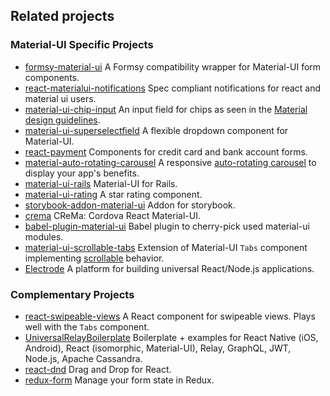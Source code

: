 ## Related projects

### Material-UI Specific Projects

- [formsy-material-ui](https://github.com/mbrookes/formsy-material-ui)
A Formsy compatibility wrapper for Material-UI form components.
- [react-materialui-notifications](https://github.com/puranjayjain/react-materialui-notifications) Spec compliant notifications for react and material ui users.
- [material-ui-chip-input](https://github.com/TeamWertarbyte/material-ui-chip-input) An input field for chips as seen in the [Material design guidelines](https://material.google.com/components/chips.html#chips-behavior).
- [material-ui-superselectfield](https://github.com/Sharlaan/material-ui-superselectfield) A flexible dropdown component for Material-UI.
- [react-payment](https://github.com/lorensr/react-payment) Components for credit card and bank account forms.
- [material-auto-rotating-carousel](https://github.com/TeamWertarbyte/material-auto-rotating-carousel) A responsive [auto-rotating carousel](https://material.google.com/growth-communications/onboarding.html#onboarding-top-user-benefits) to display your app's benefits.
- [material-ui-rails](https://github.com/towonzhou/material-ui-rails) Material-UI for Rails.
- [material-ui-rating](https://github.com/TeamWertarbyte/material-ui-rating) A star rating component.
- [storybook-addon-material-ui](https://github.com/sm-react/storybook-addon-material-ui)
Addon for storybook.
- [crema](https://bitbucket.org/pinturic/crema/) CReMa: Cordova React Material-UI.
- [babel-plugin-material-ui](https://github.com/umidbekkarimov/babel-plugin-material-ui) Babel plugin to cherry-pick used material-ui modules.
- [material-ui-scrollable-tabs](https://github.com/STORIS/material-ui-scrollable-tabs) Extension of Material-UI `Tabs` component implementing [scrollable](https://material.io/guidelines/components/tabs.html#tabs-types-of-tabs) behavior.
- [Electrode](http://www.electrode.io/docs/build_with_material_ui.html) A platform for building universal 
React/Node.js applications.

### Complementary Projects

- [react-swipeable-views](https://github.com/oliviertassinari/react-swipeable-views)
A React component for swipeable views. Plays well with the `Tabs` component.
- [UniversalRelayBoilerplate](https://github.com/codefoundries/UniversalRelayBoilerplate)
Boilerplate + examples for React Native (iOS, Android), React (isomorphic, Material-UI), Relay, GraphQL, JWT, Node.js, Apache Cassandra.
- [react-dnd](http://gaearon.github.io/react-dnd/examples-sortable-simple.html) Drag and Drop for React.
- [redux-form](http://redux-form.com/6.1.1/examples/material-ui/) Manage your form state in Redux.
